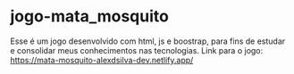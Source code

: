 # jogo-mata_mosquito
Esse é um jogo desenvolvido com html, js e boostrap, para fins de estudar e consolidar meus conhecimentos nas tecnologias.
Link para o jogo: https://mata-mosquito-alexdsilva-dev.netlify.app/
